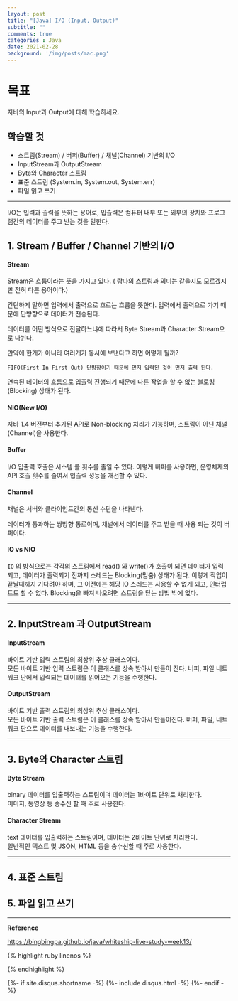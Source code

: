 ```yaml
---
layout: post
title: "[Java] I/O (Input, Output)"
subtitle: ""   
comments: true
categories : Java
date: 2021-02-28
background: '/img/posts/mac.png'
---
```


# 목표     

자바의 Input과 Output에 대해 학습하세요.    

## 학습할 것   

- 스트림(Stream) / 버퍼(Buffer) / 채널(Channel) 기반의 I/O    
- InputStream과 OutputStream   
- Byte와 Character 스트림   
- 표준 스트림 (System.in, System.out, System.err)   
- 파일 읽고 쓰기    

- - - 

I/O는 입력과 출력을 뜻하는 용어로, 입출력은 컴퓨터 내부 또는 외부의 장치와 
프로그램간의 데이터를 주고 받는 것을 말한다.   

## 1. Stream / Buffer / Channel 기반의 I/O   

#### Stream   

Stream은 흐름이라는 뜻을 가지고 있다. ( 람다의 스트림과 의미는 같을지도 모르겠지만 
        전혀 다른 용어이다.)   

간단하게 말하면 입력에서 출력으로 흐르는 흐름을 뜻한다. 입력에서 출력으로 
가기 때문에 단방향으로 데이터가 전송된다.    

데이터를 어떤 방식으로 전달하느냐에 따라서 Byte Stream과 Character Stream으로 나뉜다.    

만약에 한개가 아니라 여러개가 동시에 보낸다고 하면 어떻게 될까?   

`FIFO(First In First Out) 단방향이기 때문에 먼저 입력된 것이 먼저 출력 된다.`      

연속된 데이터의 흐름으로 입출력 진행되기 때문에 다른 작업을 
할 수 없는 블로킹(Blocking) 상태가 된다.   

#### NIO(New I/O)   

자바 1.4 버전부터 추가된 API로 Non-blocking 처리가 가능하며, 스트림이 아닌 
채널(Channel)을 사용한다.   

#### Buffer   

I/O 입출력 호출은 시스템 콜 횟수를 줄일 수 있다.
이렇게 버퍼를 사용하면, 운영체제의 API 호출 횟수를 줄여서 입출력 성능을 
개선할 수 있다.   



#### Channel   

채널은 서버와 클라이언트간의 통신 수단을 나타낸다.

데이터가 통과하는 쌍방향 통로이며, 채널에서 데이터를 주고 받을 때 사용 되는 것이 버퍼이다.   

#### IO vs NIO   

`IO` 의 방식으로는 각각의 스트림에서 read() 와 write()가 호출이 되면 데이터가 입력 되고, 데이터가 
출력되기 전까지 스레드는 Blocking(멈춤) 상태가 된다. 이렇게 작업이 끝날때까지 기다려야 하며, 
    그 이전에는 해당 IO 스레드는 사용할 수 없게 되고, 인터럽트도 할 수 없다. Blocking을 빠져 나오려면 
    스트림을 닫는 방법 밖에 없다.   




- - - 


## 2. InputStream 과 OutputStream         

#### InputStream   

바이트 기반 입력 스트림의 최상위 추상 클래스이다.    
모든 바이트 기반 입력 스트림은 이 클래스를 상속 받아서 만들어 진다. 버퍼, 파일 
네트워크 단에서 입력되는 데이터를 읽어오는 기능을 수행한다.   


#### OutputStream    

바이트 기반 출력 스트림의 최상위 추상 클래스이다.   
모든 바이트 기반 출력 스트림은 이 클래스를 상속 받아서 만들어진다. 버퍼, 파일, 네트워크 
단으로 데이터를 내보내는 기능을 수행한다.   



- - - 


## 3. Byte와 Character 스트림   


#### Byte Stream   

binary 데이터를 입출력하는 스트림이며 데이터는 1바이트 단위로 처리한다.   
이미지, 동영상 등 송수신 할 때 주로 사용한다.   


#### Character Stream   

text 데이터를 입출력하는 스트림이며, 데이터는 2바이트 단위로 처리한다.    
일반적인 텍스트 및 JSON, HTML 등을 송수신할 때 주로 사용한다.    


- - - 

## 4. 표준 스트림     


## 5. 파일 읽고 쓰기   





- - - 

**Reference**    

<https://bingbingpa.github.io/java/whiteship-live-study-week13/>    

{% highlight ruby linenos %}

{% endhighlight %}


{%- if site.disqus.shortname -%}
    {%- include disqus.html -%}
{%- endif -%}

